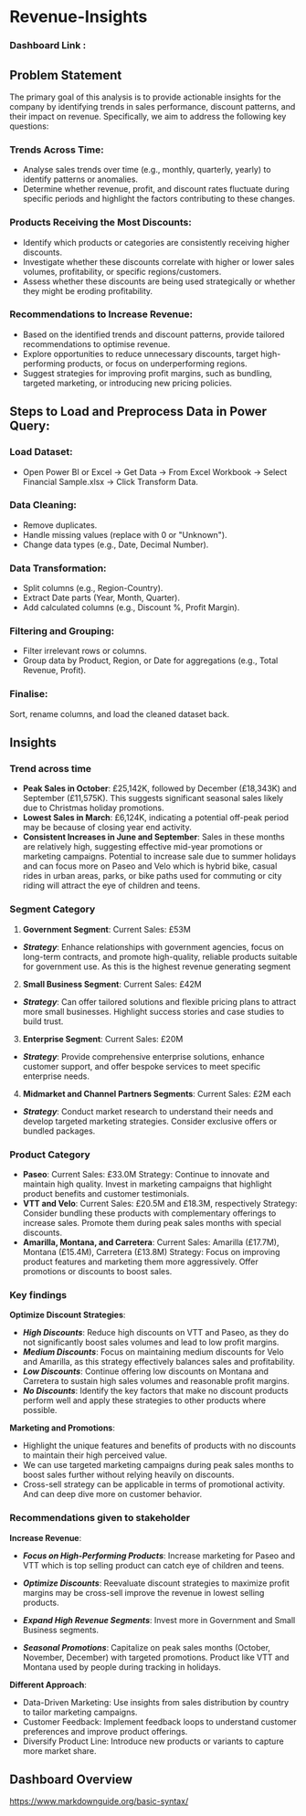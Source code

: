 
# Revenue-Insights

### Dashboard Link : 

## Problem Statement
The primary goal of this analysis is to provide actionable insights for the company by identifying trends in sales performance, discount patterns, and their impact on revenue. Specifically, we aim to address the following key questions:

### Trends Across Time:

- Analyse sales trends over time (e.g., monthly, quarterly, yearly) to identify patterns or anomalies.
- Determine whether revenue, profit, and discount rates fluctuate during specific periods and highlight the factors contributing to these changes.

### Products Receiving the Most Discounts:

- Identify which products or categories are consistently receiving higher discounts.
- Investigate whether these discounts correlate with higher or lower sales volumes, profitability, or specific regions/customers.
- Assess whether these discounts are being used strategically or whether they might be eroding profitability.

### Recommendations to Increase Revenue:

- Based on the identified trends and discount patterns, provide tailored recommendations to optimise revenue.
- Explore opportunities to reduce unnecessary discounts, target high-performing products, or focus on underperforming regions.
- Suggest strategies for improving profit margins, such as bundling, targeted marketing, or introducing new pricing policies.

## Steps to Load and Preprocess Data in Power Query:

### Load Dataset:

- Open Power BI or Excel → Get Data → From Excel Workbook → Select Financial Sample.xlsx → Click Transform Data.

### Data Cleaning:

- Remove duplicates.
- Handle missing values (replace with 0 or "Unknown").
- Change data types (e.g., Date, Decimal Number).

### Data Transformation:

- Split columns (e.g., Region-Country).
- Extract Date parts (Year, Month, Quarter).
- Add calculated columns (e.g., Discount %, Profit Margin).

### Filtering and Grouping:

- Filter irrelevant rows or columns.
- Group data by Product, Region, or Date for aggregations (e.g., Total Revenue, Profit).

### Finalise:

Sort, rename columns, and load the cleaned dataset back.

## Insights

### Trend across time

- **Peak Sales in October**: £25,142K, followed by December (£18,343K) and September (£11,575K). This suggests significant seasonal sales likely due to Christmas holiday promotions.
- **Lowest Sales in March**: £6,124K, indicating a potential off-peak period may be because of closing year end activity.
- **Consistent Increases in June and September**: Sales in these months are relatively high, suggesting effective mid-year promotions or marketing campaigns. Potential to increase sale due to summer holidays and can focus more on Paseo and Velo which is hybrid bike, casual rides in urban areas, parks, or bike paths used for commuting or city riding will attract the eye of children and teens.

### Segment Category
1. **Government Segment**: Current Sales: £53M
- ***Strategy***: Enhance relationships with government agencies, focus on long-term contracts, and promote high-quality, reliable products suitable for government use. As this is the highest revenue generating segment
2. **Small Business Segment**: Current Sales: £42M
- ***Strategy***: Can offer tailored solutions and flexible pricing plans to attract more small businesses. Highlight success stories and case studies to build trust.
3. **Enterprise Segment**: Current Sales: £20M
- ***Strategy***: Provide comprehensive enterprise solutions, enhance customer support, and offer bespoke services to meet specific enterprise needs.
4. **Midmarket and Channel Partners Segments**: Current Sales: £2M each
- ***Strategy***: Conduct market research to understand their needs and develop targeted marketing strategies. Consider exclusive offers or bundled packages.

### Product Category

- **Paseo**: Current Sales: £33.0M
Strategy: Continue to innovate and maintain high quality. Invest in marketing campaigns that highlight product benefits and customer testimonials.
- **VTT and Velo**: Current Sales: £20.5M and £18.3M, respectively
Strategy: Consider bundling these products with complementary offerings to increase sales. Promote them during peak sales months with special discounts.
- **Amarilla, Montana, and Carretera**: Current Sales: Amarilla (£17.7M), Montana (£15.4M), Carretera (£13.8M)
Strategy: Focus on improving product features and marketing them more aggressively. Offer promotions or discounts to boost sales.

### Key findings

**Optimize Discount Strategies**:
- ***High Discounts***: Reduce high discounts on VTT and Paseo, as they do not significantly boost sales volumes and lead to low profit margins.
- ***Medium Discounts***: Focus on maintaining medium discounts for Velo and Amarilla, as this strategy effectively balances sales and profitability.
- ***Low Discounts***: Continue offering low discounts on Montana and Carretera to sustain high sales volumes and reasonable profit margins.
- ***No Discounts***: Identify the key factors that make no discount products perform well and apply these strategies to other products where possible.

**Marketing and Promotions**:
- Highlight the unique features and benefits of products with no discounts to maintain their high perceived value.
- We can use targeted marketing campaigns during peak sales months to boost sales further without relying heavily on discounts.
- Cross-sell strategy can be applicable in terms of promotional activity. And can deep dive more on customer behavior.

### Recommendations given to stakeholder

**Increase Revenue**:

- ***Focus on High-Performing Products***: Increase marketing for Paseo and VTT which is top selling product can catch eye of children and teens.

- ***Optimize Discounts***: Reevaluate discount strategies to maximize profit margins may be cross-sell improve the revenue in lowest selling products.

- ***Expand High Revenue Segments***: Invest more in Government and Small Business segments.

- ***Seasonal Promotions***: Capitalize on peak sales months (October, November, December) with targeted promotions. Product like VTT and Montana used by people during tracking in holidays.

**Different Approach**:
- Data-Driven Marketing: Use insights from sales distribution by country to tailor marketing campaigns.
- Customer Feedback: Implement feedback loops to understand customer preferences and improve product offerings.
- Diversify Product Line: Introduce new products or variants to capture more market share.

## Dashboard Overview 
https://www.markdownguide.org/basic-syntax/
